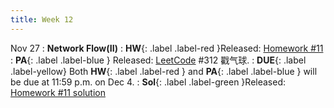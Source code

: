 ```yaml
---
title: Week 12
---
```


Nov 27
: **Network Flow(II)**
:  **HW**{: .label .label-red }Released: [Homework #11](https://basics.sjtu.edu.cn/~yangqizhe/pdf/algo2023w/homework/Algo-hw11.pdf)  
: **PA**{: .label .label-blue } Released: [LeetCode](https://leetcode.cn/problems/burst-balloons/) #312 戳气球.
: **DUE**{: .label .label-yellow} Both **HW**{: .label .label-red } and  **PA**{: .label .label-blue } will be due at 11:59 p.m. on Dec 4. 
: **Sol**{: .label .label-green }Released: [Homework #11 solution](https://basics.sjtu.edu.cn/~yangqizhe/pdf/algo2023w/homework/Algo-hw11sol.pdf)  



  

